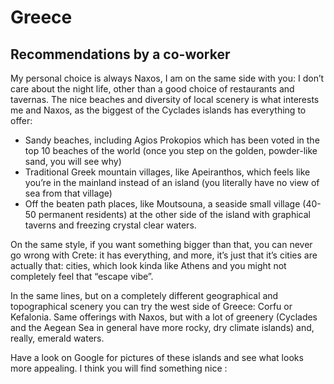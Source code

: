 # Greece

## Recommendations by a co-worker

My personal choice is always Naxos, I am on the same side with you: I don’t care about the night life, other than a good choice of restaurants and tavernas. The nice beaches and diversity of local scenery is what interests me and Naxos, as the biggest of the Cyclades islands has everything to offer:

- Sandy beaches, including Agios Prokopios which has been voted in the top 10 beaches of the world (once you step on the golden, powder-like sand, you will see why)
- Traditional Greek mountain villages, like Apeiranthos, which feels like you’re in the mainland instead of an island (you literally have no view of sea from that village)
- Off the beaten path places, like Moutsouna, a seaside small village (40-50 permanent residents) at the other side of the island with graphical taverns and freezing crystal clear waters.

On the same style, if you want something bigger than that, you can never go wrong with Crete: it has everything, and more, it’s just that it’s cities are actually that: cities, which look kinda like Athens and you might not completely feel that “escape vibe”.

In the same lines, but on a completely different geographical and topographical scenery you can try the west side of Greece: Corfu or Kefalonia. Same offerings with Naxos, but with a lot of greenery (Cyclades and the Aegean Sea in general have more rocky, dry climate islands) and, really, emerald waters.

Have a look on Google for pictures of these islands and see what looks more appealing. I think you will find something nice :

